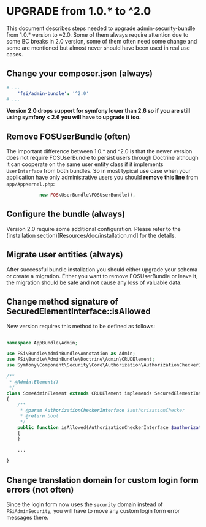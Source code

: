 # UPGRADE from 1.0.* to ^2.0

This document describes steps needed to upgrade admin-security-bundle from 1.0.* version to ~2.0. Some of them always
require attention due to some BC breaks in 2.0 version, some of them often need some change and some are mentioned but
almost never should have been used in real use cases.

## Change your composer.json (always)

```yaml
# ...
    'fsi/admin-bundle': '^2.0'
# ...
```

**Version 2.0 drops support for symfony lower than 2.6 so if you are still using symfony < 2.6 you will have
to upgrade it too.**

## Remove FOSUserBundle (often)

The important difference between 1.0.* and ^2.0 is that the newer version does not require FOSUserBundle to persist
users through Doctrine although it can cooperate on the same user entity class if it implements ``UserInterface`` from
both bundles. So in most typical use case when your application have only administrative users you should
**remove this line** from ``app/AppKernel.php``:

```php
            new FOS\UserBundle\FOSUserBundle(),
```

## Configure the bundle (always)

Version 2.0 require some additional configuration. Please refer to the (installation section)[Resources/doc/installation.md]
for the details.

## Migrate user entities (always)

After successful bundle installation you should either upgrade your schema or create a migration. Either you want to
remove FOSUserBundle or leave it, the migration should be safe and not cause any loss of valuable data.

## Change method signature of SecuredElementInterface::isAllowed

New version requires this method to be defined as follows:

```php

namespace AppBundle\Admin;

use FSi\Bundle\AdminBundle\Annotation as Admin;
use FSi\Bundle\AdminBundle\Doctrine\Admin\CRUDElement;
use Symfony\Component\Security\Core\Authorization\AuthorizationCheckerInterface;

/**
 * @Admin\Element()
 */
class SomeAdminElement extends CRUDElement implemends SecuredElementInterface
{
    /**
     * @param AuthorizationCheckerInterface $authorizationChecker
     * @return bool
     */
    public function isAllowed(AuthorizationCheckerInterface $authorizationChecker)
    {
    }

    ...

}
```

## Change translation domain for custom login form errors (not often)

Since the login form now uses the `security` domain instead of `FSiAdminSecurity`,
you will have to move any custom login form error messages there.
